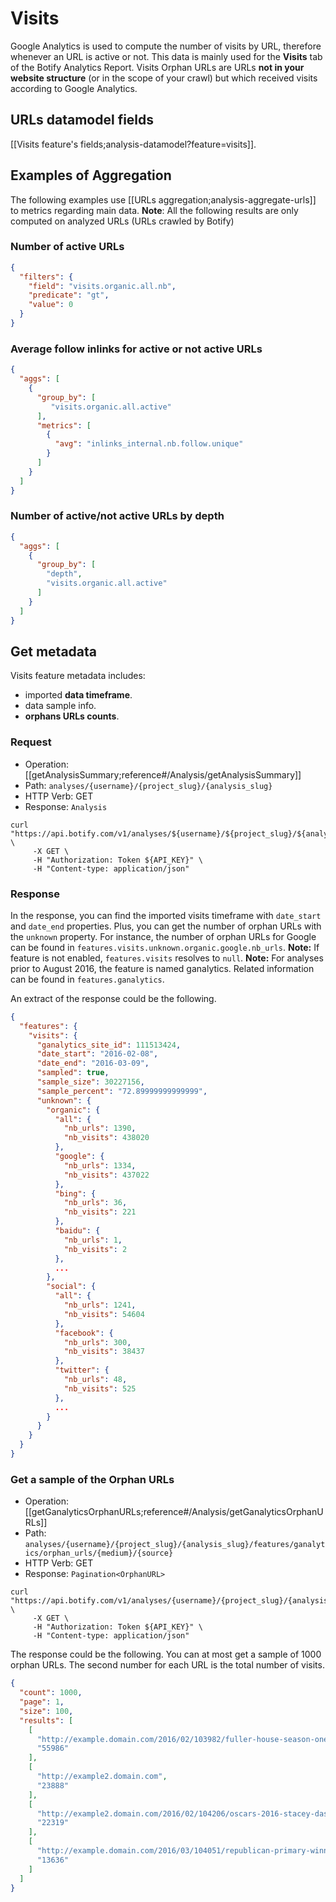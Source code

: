 # Visits

Google Analytics is used to compute the number of visits by URL, therefore whenever an URL is active or not. This data is mainly used for the **Visits** tab of the Botify Analytics Report.
Visits Orphan URLs are URLs **not in your website structure** (or in the scope of your crawl) but which received visits according to Google Analytics.


## URLs datamodel fields

[[Visits feature's fields;analysis-datamodel?feature=visits]].


## Examples of Aggregation

The following examples use [[URLs aggregation;analysis-aggregate-urls]] to metrics regarding main data.
**Note**: All the following results are only computed on analyzed URLs (URLs crawled by Botify)

### Number of active URLs

```JSON
{
  "filters": {
    "field": "visits.organic.all.nb",
    "predicate": "gt",
    "value": 0
  }
}
```

### Average follow inlinks for active or not active URLs

```JSON
{
  "aggs": [
    {
      "group_by": [
         "visits.organic.all.active"
      ],
      "metrics": [
        {
          "avg": "inlinks_internal.nb.follow.unique"
        }
      ]
    }
  ]
}
```

### Number of active/not active URLs by depth

```JSON
{
  "aggs": [
    {
      "group_by": [
        "depth",
        "visits.organic.all.active"
      ]
    }
  ]
}
```

## Get metadata

Visits feature metadata includes:
- imported **data timeframe**.
- data sample info.
- **orphans URLs counts**.

### Request

- Operation: [[getAnalysisSummary;reference#/Analysis/getAnalysisSummary]]
- Path: `analyses/{username}/{project_slug}/{analysis_slug}`
- HTTP Verb: GET
- Response: `Analysis`

```SH
curl "https://api.botify.com/v1/analyses/${username}/${project_slug}/${analysis_slug}" \
     -X GET \
     -H "Authorization: Token ${API_KEY}" \
     -H "Content-type: application/json"
```

### Response

In the response, you can find the imported visits timeframe with `date_start` and `date_end` properties.
Plus, you can get the number of orphan URLs with the `unknown` property. For instance, the number of orphan URLs for Google can be found in `features.visits.unknown.organic.google.nb_urls`.
**Note:** If feature is not enabled, `features.visits` resolves to `null`.
**Note:** For analyses prior to August 2016, the feature is named ganalytics. Related information can be found in `features.ganalytics`.

An extract of the response could be the following.

```JSON
{
  "features": {
    "visits": {
      "ganalytics_site_id": 111513424,
      "date_start": "2016-02-08",
      "date_end": "2016-03-09",
      "sampled": true,
      "sample_size": 30227156,
      "sample_percent": "72.89999999999999",
      "unknown": {
        "organic": {
          "all": {
            "nb_urls": 1390,
            "nb_visits": 438020
          },
          "google": {
            "nb_urls": 1334,
            "nb_visits": 437022
          },
          "bing": {
            "nb_urls": 36,
            "nb_visits": 221
          },
          "baidu": {
            "nb_urls": 1,
            "nb_visits": 2
          },
          ...
        },
        "social": {
          "all": {
            "nb_urls": 1241,
            "nb_visits": 54604
          },
          "facebook": {
            "nb_urls": 300,
            "nb_visits": 38437
          },
          "twitter": {
            "nb_urls": 48,
            "nb_visits": 525
          },
          ...
        }
      }
    }
  }
}
```



### Get a sample of the Orphan URLs

- Operation: [[getGanalyticsOrphanURLs;reference#/Analysis/getGanalyticsOrphanURLs]]
- Path: `analyses/{username}/{project_slug}/{analysis_slug}/features/ganalytics/orphan_urls/{medium}/{source}`
- HTTP Verb: GET
- Response: `Pagination<OrphanURL>`

```SH
curl "https://api.botify.com/v1/analyses/{username}/{project_slug}/{analysis_slug}/features/ganalytics/orphan_urls/{medium}/{source}" \
     -X GET \
     -H "Authorization: Token ${API_KEY}" \
     -H "Content-type: application/json"
```

The response could be the following. You can at most get a sample of 1000 orphan URLs. The second number for each URL is the total number of visits.

```JSON
{
  "count": 1000,
  "page": 1,
  "size": 100,
  "results": [
    [
      "http://example.domain.com/2016/02/103982/fuller-house-season-one",
      "55986"
    ],
    [
      "http://example2.domain.com",
      "23888"
    ],
    [
      "http://example2.domain.com/2016/02/104206/oscars-2016-stacey-dash",
      "22319"
    ],
    [
      "http://example.domain.com/2016/03/104051/republican-primary-winners-election-results-2016",
      "13636"
    ]
  ]
}
```
